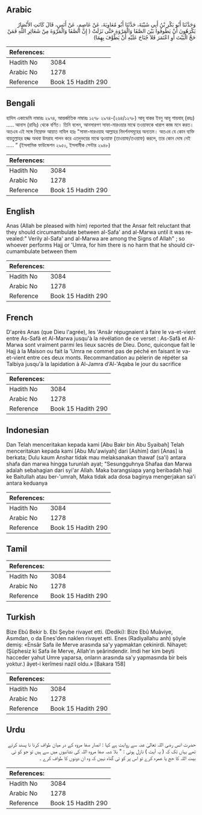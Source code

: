 ## Arabic


<div dir="rtl" lang="ar" style={{fontSize:'larger',backgroundColor:'#f8f9fa',padding:20}}>
وَحَدَّثَنَا أَبُو بَكْرِ بْنُ أَبِي شَيْبَةَ، حَدَّثَنَا أَبُو مُعَاوِيَةَ، عَنْ عَاصِمٍ، عَنْ أَنَسٍ، قَالَ كَانَتِ الأَنْصَارُ يَكْرَهُونَ أَنْ يَطُوفُوا بَيْنَ الصَّفَا وَالْمَرْوَةِ حَتَّى نَزَلَتْ ‏(‏ إِنَّ الصَّفَا وَالْمَرْوَةَ مِنْ شَعَائِرِ اللَّهِ فَمَنْ حَجَّ الْبَيْتَ أَوِ اعْتَمَرَ فَلاَ جُنَاحَ عَلَيْهِ أَنْ يَطَّوَّفَ بِهِمَا‏)‏
</div>
<div style={{backgroundColor:'#f8f9fa',padding:20, marginBottom: 10}}><table> <thead> <tr> <th>References:</th> <th></th> </tr> </thead> <tbody><tr><td>Hadith No</td><td>3084</td></tr><tr><td>Arabic No</td><td>1278</td></tr><tr><td>Reference</td><td>Book 15 Hadith 290</td></tr></tbody></table></div>

## Bengali


<div dir="ltr" lang="bn" style={{fontSize:'larger',backgroundColor:'#f8f9fa',padding:20}}>
হাদিস একাডেমি নাম্বারঃ ২৯৭৪, আন্তর্জাতিক নাম্বারঃ ১২৭৮ ২৯৭৪-(২৬৪/১২৭৮) আবূ বাকর ইবনু আবূ শায়বাহ্ (রহঃ) ..... আনাস (রাযিঃ) থেকে বর্ণিত। তিনি বলেন, আনসারগণ সাফা-মারওয়ার মাঝে তওয়াফকে খারাপ কাজ মনে করত। অতএব এই সঙ্গে নিম্নোক্ত আয়াত নাযিল হয়ঃ "সাফা-মারওয়াহ আল্লাহর নিদর্শনসমূহের অন্যতম। অতএব যে কোন ব্যক্তি বায়তুল্লাহর হজ্জ অথবা উমরাহ পালন করে এতদুভয়ের মাঝে ত্বওয়াফ (তাওয়াফ/তওয়াফ) করলে, তার কোন দোষ নেই ..... ” (ইসলামিক ফাউন্ডেশন ২৯৫০, ইসলামীক সেন্টার ২৯৪৮)
</div>
<div style={{backgroundColor:'#f8f9fa',padding:20, marginBottom: 10}}><table> <thead> <tr> <th>References:</th> <th></th> </tr> </thead> <tbody><tr><td>Hadith No</td><td>3084</td></tr><tr><td>Arabic No</td><td>1278</td></tr><tr><td>Reference</td><td>Book 15 Hadith 290</td></tr></tbody></table></div>

## English


<div dir="ltr" lang="en" style={{fontSize:'larger',backgroundColor:'#f8f9fa',padding:20}}>
Anas (Allah be pleased with him) reported that the Ansar felt reluctant that they should circumambulate between al-Safa' and al-Marwa until it was revealed:" Verily al-Safa' and al-Marwa are among the Signs of Allah" ; so whoever performs Hajj or 'Umra, for him there is no harm that he should circumambulate between them
</div>
<div style={{backgroundColor:'#f8f9fa',padding:20, marginBottom: 10}}><table> <thead> <tr> <th>References:</th> <th></th> </tr> </thead> <tbody><tr><td>Hadith No</td><td>3084</td></tr><tr><td>Arabic No</td><td>1278</td></tr><tr><td>Reference</td><td>Book 15 Hadith 290</td></tr></tbody></table></div>

## French


<div dir="ltr" lang="fr" style={{fontSize:'larger',backgroundColor:'#f8f9fa',padding:20}}>
D'après Anas (que Dieu l'agrée), les 'Ansâr répugnaient à faire le va-et-vient entre As-Safâ et Al-Marwa jusqu'à la révélation de ce verset : As-Safâ et Al-Marwa sont vraiment parmi les lieux sacrés de Dieu. Donc, quiconque fait le Hajj à la Maison ou fait la 'Umra ne commet pas de péché en faisant le va-et-vient entre ces deux monts. Recommandation au pèlerin de répéter sa Talbiya jusqu'à la lapidation à Al-Jamra d'Al-'Aqaba le jour du sacrifice
</div>
<div style={{backgroundColor:'#f8f9fa',padding:20, marginBottom: 10}}><table> <thead> <tr> <th>References:</th> <th></th> </tr> </thead> <tbody><tr><td>Hadith No</td><td>3084</td></tr><tr><td>Arabic No</td><td>1278</td></tr><tr><td>Reference</td><td>Book 15 Hadith 290</td></tr></tbody></table></div>

## Indonesian


<div dir="ltr" lang="id" style={{fontSize:'larger',backgroundColor:'#f8f9fa',padding:20}}>
Dan Telah menceritakan kepada kami [Abu Bakr bin Abu Syaibah] Telah menceritakan kepada kami [Abu Mu'awiyah] dari [Ashim] dari [Anas] ia berkata; Dulu kaum Anshar tidak mau melaksanakan thawaf (sa'i) antara shafa dan marwa hingga turunlah ayat; "Sesungguhnya Shafaa dan Marwa adalah sebahagian dari syi'ar Allah. Maka barangsiapa yang beribadah haji ke Baitullah atau ber-'umrah, Maka tidak ada dosa baginya mengerjakan sa'i antara keduanya
</div>
<div style={{backgroundColor:'#f8f9fa',padding:20, marginBottom: 10}}><table> <thead> <tr> <th>References:</th> <th></th> </tr> </thead> <tbody><tr><td>Hadith No</td><td>3084</td></tr><tr><td>Arabic No</td><td>1278</td></tr><tr><td>Reference</td><td>Book 15 Hadith 290</td></tr></tbody></table></div>

## Tamil


<div dir="ltr" lang="ta" style={{fontSize:'larger',backgroundColor:'#f8f9fa',padding:20}}>

</div>
<div style={{backgroundColor:'#f8f9fa',padding:20, marginBottom: 10}}><table> <thead> <tr> <th>References:</th> <th></th> </tr> </thead> <tbody><tr><td>Hadith No</td><td>3084</td></tr><tr><td>Arabic No</td><td>1278</td></tr><tr><td>Reference</td><td>Book 15 Hadith 290</td></tr></tbody></table></div>

## Turkish


<div dir="ltr" lang="tr" style={{fontSize:'larger',backgroundColor:'#f8f9fa',padding:20}}>
Bize Ebû Bekir b. Ebi Şeybe rivayet etti. (Dediki): Bize Ebû Muâviye, Asımdan, o da Enes'den naklen rivayet etti. Enes (Radiyallahu anh) şöyle demiş: «Ensâr Safa ile Merve arasında sa'y yapmaktan çekinirdi. Nihayet: (Şüphesiz ki Safa ile Merve, Allah'ın şeârindendir. İmdi her kim beyti hacceder yahut Umre yaparsa, onların arasında sa'y yapmasında bir beis yoktur.) âyet-i kerîmesi nazil oldu.» [Bakara 158]
</div>
<div style={{backgroundColor:'#f8f9fa',padding:20, marginBottom: 10}}><table> <thead> <tr> <th>References:</th> <th></th> </tr> </thead> <tbody><tr><td>Hadith No</td><td>3084</td></tr><tr><td>Arabic No</td><td>1278</td></tr><tr><td>Reference</td><td>Book 15 Hadith 290</td></tr></tbody></table></div>

## Urdu


<div dir="rtl" lang="ur" style={{fontSize:'larger',backgroundColor:'#f8f9fa',padding:20}}>
حضرت انس رضی اللہ تعالیٰ عنہ سے روایت ہے کہا : انصار صفا مروہ کے در میان طواف کرنا نا پسند کرتے تھے یہاں تک کہ ( یہ آیت ) نازل ہوئی : " بلا شبہ صفا مروہ اللہ کی نشانیوں میں سے ہیں تو جو کو ئی بیت اللہ کا حج یا عمرہ کرے تو اس پر کو ئی گناہ نہیں کہ وہ ان دونوں کا طواف کرے ۔
</div>
<div style={{backgroundColor:'#f8f9fa',padding:20, marginBottom: 10}}><table> <thead> <tr> <th>References:</th> <th></th> </tr> </thead> <tbody><tr><td>Hadith No</td><td>3084</td></tr><tr><td>Arabic No</td><td>1278</td></tr><tr><td>Reference</td><td>Book 15 Hadith 290</td></tr></tbody></table></div>